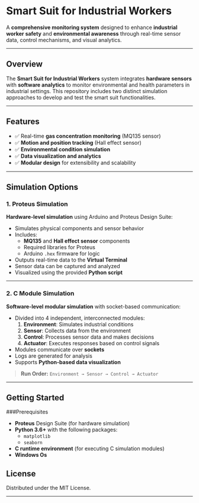 # Smart Suit for Industrial Workers

A **comprehensive monitoring system** designed to enhance **industrial worker safety** and **environmental awareness** through real-time sensor data, control mechanisms, and visual analytics.

---

##  Overview

The **Smart Suit for Industrial Workers** system integrates **hardware sensors** with **software analytics** to monitor environmental and health parameters in industrial settings. This repository includes two distinct simulation approaches to develop and test the smart suit functionalities.

---

##  Features

- ✅ Real-time **gas concentration monitoring** (MQ135 sensor)
- ✅ **Motion and position tracking** (Hall effect sensor)
- ✅ **Environmental condition simulation**
- ✅ **Data visualization and analytics**
- ✅ **Modular design** for extensibility and scalability

---

##  Simulation Options

### 1.  Proteus Simulation

**Hardware-level simulation** using Arduino and Proteus Design Suite:

- Simulates physical components and sensor behavior
- Includes:
  - **MQ135** and **Hall effect sensor** components
  - Required libraries for Proteus
  - Arduino `.hex` firmware for logic
- Outputs real-time data to the **Virtual Terminal**
- Sensor data can be captured and analyzed
- Visualized using the provided **Python script**

---

### 2.  C Module Simulation

**Software-level modular simulation** with socket-based communication:

- Divided into 4 independent, interconnected modules:
  1. **Environment**: Simulates industrial conditions
  2. **Sensor**: Collects data from the environment
  3. **Control**: Processes sensor data and makes decisions
  4. **Actuator**: Executes responses based on control signals
- Modules communicate over **sockets**
- Logs are generated for analysis
- Supports **Python-based data visualization**

> **Run Order:** `Environment → Sensor → Control → Actuator`

---

## Getting Started

###Prerequisites

- **Proteus** Design Suite (for hardware simulation)
- **Python 3.6+** with the following packages:
  - `matplotlib`
  - `seaborn`
- **C runtime environment** (for executing C simulation modules)
- **Windows Os**
## License

Distributed under the MIT License.

---

